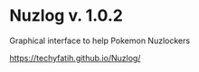 # Nuzlog v. 1.0.2
Graphical interface to help Pokemon Nuzlockers

https://techyfatih.github.io/Nuzlog/
